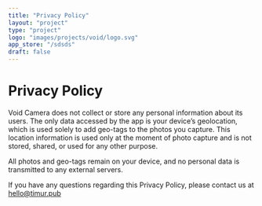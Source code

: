 ```yaml
---
title: "Privacy Policy"
layout: "project"
type: "project"
logo: "images/projects/void/logo.svg"
app_store: "/sdsds"
draft: false
---
```


# Privacy Policy

Void Camera does not collect or store any personal information about its users. The only data accessed by the app is your device’s geolocation, which is used solely to add geo-tags to the photos you capture. This location information is used only at the moment of photo capture and is not stored, shared, or used for any other purpose.

All photos and geo-tags remain on your device, and no personal data is transmitted to any external servers.

If you have any questions regarding this Privacy Policy, please contact us at hello@timur.pub
